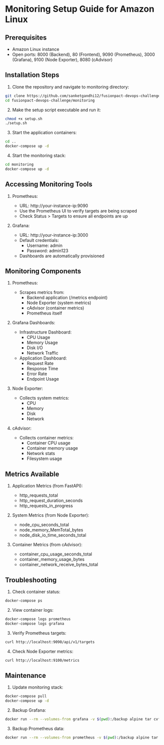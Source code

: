 # Monitoring Setup Guide for Amazon Linux

## Prerequisites
- Amazon Linux instance
- Open ports: 8000 (Backend), 80 (Frontend), 9090 (Prometheus), 3000 (Grafana), 9100 (Node Exporter), 8080 (cAdvisor)

## Installation Steps

1. Clone the repository and navigate to monitoring directory:
```bash
git clone https://github.com/sanketgandhi12/fusionpact-devops-challenge.git
cd fusionpact-devops-challenge/monitoring
```

2. Make the setup script executable and run it:
```bash
chmod +x setup.sh
./setup.sh
```

3. Start the application containers:
```bash
cd ..
docker-compose up -d
```

4. Start the monitoring stack:
```bash
cd monitoring
docker-compose up -d
```

## Accessing Monitoring Tools

1. Prometheus:
   - URL: http://your-instance-ip:9090
   - Use the Prometheus UI to verify targets are being scraped
   - Check Status > Targets to ensure all endpoints are up

2. Grafana:
   - URL: http://your-instance-ip:3000
   - Default credentials:
     - Username: admin
     - Password: admin123
   - Dashboards are automatically provisioned

## Monitoring Components

1. Prometheus:
   - Scrapes metrics from:
     - Backend application (/metrics endpoint)
     - Node Exporter (system metrics)
     - cAdvisor (container metrics)
     - Prometheus itself

2. Grafana Dashboards:
   - Infrastructure Dashboard:
     - CPU Usage
     - Memory Usage
     - Disk I/O
     - Network Traffic
   - Application Dashboard:
     - Request Rate
     - Response Time
     - Error Rate
     - Endpoint Usage

3. Node Exporter:
   - Collects system metrics:
     - CPU
     - Memory
     - Disk
     - Network

4. cAdvisor:
   - Collects container metrics:
     - Container CPU usage
     - Container memory usage
     - Network stats
     - Filesystem usage

## Metrics Available

1. Application Metrics (from FastAPI):
   - http_requests_total
   - http_request_duration_seconds
   - http_requests_in_progress

2. System Metrics (from Node Exporter):
   - node_cpu_seconds_total
   - node_memory_MemTotal_bytes
   - node_disk_io_time_seconds_total

3. Container Metrics (from cAdvisor):
   - container_cpu_usage_seconds_total
   - container_memory_usage_bytes
   - container_network_receive_bytes_total

## Troubleshooting

1. Check container status:
```bash
docker-compose ps
```

2. View container logs:
```bash
docker-compose logs prometheus
docker-compose logs grafana
```

3. Verify Prometheus targets:
```bash
curl http://localhost:9090/api/v1/targets
```

4. Check Node Exporter metrics:
```bash
curl http://localhost:9100/metrics
```

## Maintenance

1. Update monitoring stack:
```bash
docker-compose pull
docker-compose up -d
```

2. Backup Grafana:
```bash
docker run --rm --volumes-from grafana -v $(pwd):/backup alpine tar cvf /backup/grafana-backup.tar /var/lib/grafana
```

3. Backup Prometheus data:
```bash
docker run --rm --volumes-from prometheus -v $(pwd):/backup alpine tar cvf /backup/prometheus-backup.tar /prometheus
```